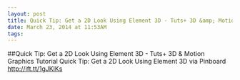 ```yaml
---
layout: post
title: Quick Tip: Get a 2D Look Using Element 3D - Tuts+ 3D &amp; Motion Graphics Tutorial
date: March 23, 2014 at 11:53AM
tags: 
---
```

##Quick Tip: Get a 2D Look Using Element 3D - Tuts+ 3D &amp; Motion Graphics Tutorial
Quick Tip: Get a 2D Look Using Element 3D
via Pinboard http://ift.tt/1gJKlKs 
